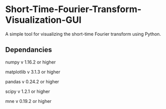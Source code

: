 # Short-Time-Fourier-Transform-Visualization-GUI
A simple tool for visualizing the short-time Fourier transform using Python.

## Dependancies 
numpy v 1.16.2 or higher

matplotlib v 3.1.3 or higher

pandas v 0.24.2 or higher

scipy v 1.2.1 or higher

mne v 0.19.2 or higher
